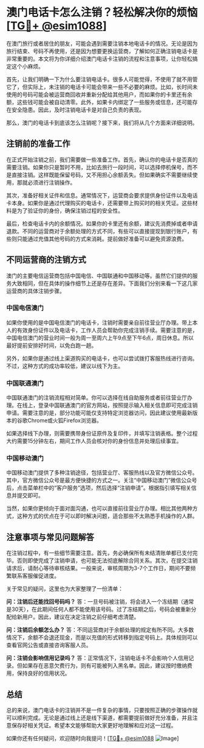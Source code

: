 # 澳门电话卡怎么注销？轻松解决你的烦恼[[TG💪+ @esim1088](https://t.me/s/esim1088)]

在澳门旅行或者居住的朋友，可能会遇到需要注销本地电话卡的情况。无论是因为旅行结束、号码不再使用，还是因为想要更换运营商，了解如何正确注销电话卡是非常重要的。本文将为你详细介绍澳门电话卡注销的流程和注意事项，让你轻松搞定这个小麻烦。

首先，让我们明确一下为什么要注销电话卡。很多人可能觉得，不使用了就不用管它了，但实际上，未注销的电话卡可能会带来一些不必要的麻烦。比如，长时间未使用的号码可能会被运营商回收并重新分配给其他用户，而如果你的卡里还有余额，这些钱可能会被自动清零。此外，如果卡内绑定了一些服务或信息，还可能存在安全隐患。因此，及时注销电话卡是对自己负责的表现。

那么，澳门的电话卡到底该怎么注销呢？接下来，我们将从几个方面来详细说明。

## 注销前的准备工作

在正式开始注销之前，我们需要做一些准备工作。首先，确认你的电话卡是否真的需要注销。如果你只是暂时不用，比如去旅行一段时间，可以选择停机保号，而不是直接注销。这样既能保留号码，又不用担心余额丢失。但如果确实不需要继续使用，那就必须进行注销操作。

其次，准备好相关证件和信息。通常情况下，运营商会要求提供身份证件以及电话卡本身。如果你是通过代理购买的电话卡，还需要带上购买时的相关凭证。这些材料是为了验证你的身份，确保注销过程的安全性。

最后，检查电话卡内的余额情况。如果你的卡里还有余额，建议先消费掉或者申请退款。不同的运营商对于余额处理的方式不同，有些可以直接提现到银行账户，有些则只能通过充值其他号码的方式来消耗。提前做好准备可以避免资源浪费。

## 不同运营商的注销方式

澳门的主要电信运营商包括中国电信、中国联通和中国移动等。虽然它们提供的服务大致相同，但在具体的操作细节上还是存在差异。下面我们分别来看一下这几家运营商的具体注销步骤。

### 中国电信澳门

如果你使用的是中国电信澳门的电话卡，注销时需要亲自前往营业厅办理。带上本人的有效身份证件以及电话卡，工作人员会帮助你完成注销手续。需要注意的是，中国电信澳门的营业时间一般为周一至周六上午9点至下午6点，周日休息。所以最好提前安排好时间，以免白跑一趟。

另外，如果你是通过线上渠道购买的电话卡，也可以尝试拨打客服热线进行咨询。不过，这种方式的成功率较低，建议以线下为主。

### 中国联通澳门

中国联通澳门的注销流程相对简单。你可以选择在线自助服务或者前往营业厅办理。在线上，登录中国联通澳门的官方网站，按照提示输入相关信息即可完成注销申请。需要注意的是，部分功能可能仅支持特定浏览器访问，因此建议使用最新版本的谷歌Chrome或火狐Firefox浏览器。

如果选择线下办理，则需要携带身份证原件及复印件，并填写注销表格。整个过程大约需要15分钟左右，期间工作人员会核对你的身份信息并处理后续事宜。

### 中国移动澳门

中国移动澳门提供了多种注销途径，包括营业厅、客服热线以及官方微信公众号。其中，官方微信公众号是最方便快捷的方式之一。关注“中国移动澳门”微信公众号后，点击菜单栏中的“客户服务”选项，然后选择“注销申请”。根据指引填写相关信息并提交即可。

当然，如果你更倾向于面对面沟通，也可以直接前往营业厅办理。相比其他两种方式，这种方式的优点在于可以即时解决问题，适合那些不太熟悉手机操作的人群。

## 注意事项与常见问题解答

在注销过程中，有一些细节需要注意。首先，务必确保所有未结清账单都已支付完毕。否则即使完成了注销申请，也可能无法彻底解除合同关系。其次，在提交注销请求后，请耐心等待审核结果。一般来说，审核周期为3-7个工作日，期间不要频繁联系客服催促进度。

关于常见的疑问，这里也为大家整理了一份清单：

**问：注销后还能找回号码吗？**
答：一旦号码被注销，将会进入一个冻结期（通常是30天），在此期间任何人都不能使用该号码。过了冻结期之后，号码会被重新分配给新用户。因此，建议在决定注销之前仔细考虑清楚。

**问：注销后余额怎么办？**
答：不同运营商对于余额处理的规定有所不同。大多数情况下，余额不会退还现金，而是以充值的形式转移到指定号码上。具体规则可以查看官网公告或直接咨询客服人员。

**问：注销会影响信用记录吗？**
答：正常情况下，注销电话卡不会影响个人信用记录。但如果存在恶意欠费行为，则有可能被列入黑名单。因此，建议按时缴纳费用，保持良好的信用状况。

## 总结

总的来说，澳门电话卡的注销并不是一件复杂的事情，只要按照正确的步骤操作就可以顺利完成。无论是通过线上还是线下渠道，都需要提前做好充分准备，并且注意保存好相关凭证。希望本文能够帮助大家更好地理解和应对这一过程。

如果你还有任何疑问，欢迎随时向我提问！[[TG💪+ @esim1088](https://t.me/s/esim1088) ![Image](https://i.postimg.cc/4NQfJmqS/Snipaste-2025-05-13-00-14-12.png)]